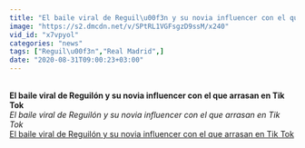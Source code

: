 ```yaml
---
title: "El baile viral de Reguil\u00f3n y su novia influencer con el que arrasan en Tik Tok"
image: "https://s2.dmcdn.net/v/SPtRL1VGFsgzD9ssM/x240"
vid_id: "x7vpyol"
categories: "news"
tags: ["Reguil\u00f3n","Real Madrid",]
date: "2020-08-31T09:00:23+03:00"
---
```

<br><b>El baile viral de Reguilón y su novia influencer con el que arrasan en Tik Tok</b><br> <i>El baile viral de Reguilón y su novia influencer con el que arrasan en Tik Tok</i><br> <u>El baile viral de Reguilón y su novia influencer con el que arrasan en Tik Tok</u>
